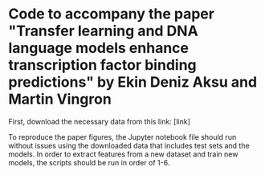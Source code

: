 # Code to accompany the paper "Transfer learning and DNA language models enhance transcription factor binding predictions" by Ekin Deniz Aksu and Martin Vingron

First, download the necessary data from this link: [link]

To reproduce the paper figures, the Jupyter notebook file should run without issues using the downloaded data that includes test sets and the models.
In order to extract features from a new dataset and train new models, the scripts should be run in order of 1-6.
